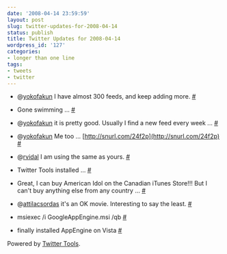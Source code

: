 ```yaml
---
date: '2008-04-14 23:59:59'
layout: post
slug: twitter-updates-for-2008-04-14
status: publish
title: Twitter Updates for 2008-04-14
wordpress_id: '127'
categories:
- longer than one line
tags:
- tweets
- twitter
---
```



	
  * @[yokofakun](http://twitter.com/yokofakun) I have almost 300 feeds, and keep adding more. [#](http://twitter.com/nuin/statuses/789169427)

	
  * Gone swimming ... [#](http://twitter.com/nuin/statuses/789124547)

	
  * @[yokofakun](http://twitter.com/yokofakun) it is pretty good. Usually I find a new feed every week ... [#](http://twitter.com/nuin/statuses/789124132)

	
  * @[yokofakun](http://twitter.com/yokofakun) Me too ... [http://snurl.com/24f2p](http://snurl.com/24f2p) [#](http://twitter.com/nuin/statuses/789118291)

	
  * @[rvidal](http://twitter.com/rvidal) I am using the same as yours. [#](http://twitter.com/nuin/statuses/789094962)

	
  * Twitter Tools installed ... [#](http://twitter.com/nuin/statuses/789040783)

	
  * Great, I can buy American Idol on the Canadian iTunes Store!!! But I can't buy anything else from any country ... [#](http://twitter.com/nuin/statuses/788937864)

	
  * @[attilacsordas](http://twitter.com/attilacsordas) it's an OK movie. Interesting to say the least. [#](http://twitter.com/nuin/statuses/788546091)

	
  * msiexec /i GoogleAppEngine.msi /qb [#](http://twitter.com/nuin/statuses/788534643)

	
  * finally installed AppEngine on Vista [#](http://twitter.com/nuin/statuses/788534451)




Powered by [Twitter Tools](http://alexking.org/projects/wordpress).
